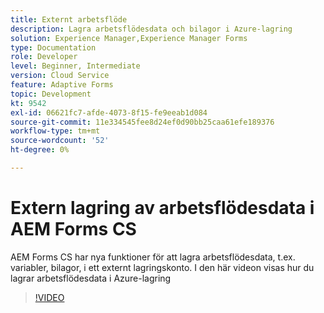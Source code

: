 ```yaml
---
title: Externt arbetsflöde
description: Lagra arbetsflödesdata och bilagor i Azure-lagring
solution: Experience Manager,Experience Manager Forms
type: Documentation
role: Developer
level: Beginner, Intermediate
version: Cloud Service
feature: Adaptive Forms
topic: Development
kt: 9542
exl-id: 06621fc7-afde-4073-8f15-fe9eeab1d084
source-git-commit: 11e334545fee8d24ef0d90bb25caa61efe189376
workflow-type: tm+mt
source-wordcount: '52'
ht-degree: 0%

---
```


# Extern lagring av arbetsflödesdata i AEM Forms CS

AEM Forms CS har nya funktioner för att lagra arbetsflödesdata, t.ex. variabler, bilagor, i ett externt lagringskonto. I den här videon visas hur du lagrar arbetsflödesdata i Azure-lagring

>[!VIDEO](https://video.tv.adobe.com/v/339610?quality=12&learn=on)
